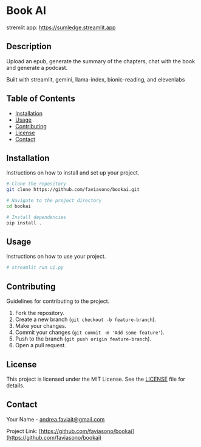 # Book AI 

stremlit app: https://sumledge.streamlit.app



## Description
Upload an epub, generate the summary of the chapters, chat with the book and generate a podcast.

Built with streamlit, gemini, llama-index, bionic-reading, and elevenlabs

## Table of Contents
- [Installation](#installation)
- [Usage](#usage)
- [Contributing](#contributing)
- [License](#license)
- [Contact](#contact)

## Installation
Instructions on how to install and set up your project.

```bash
# Clone the repository
git clone https://github.com/faviasono/bookai.git

# Navigate to the project directory
cd bookai

# Install dependencies
pip install .
```

## Usage
Instructions on how to use your project.

```bash
# streamlit run ui.py

```

## Contributing
Guidelines for contributing to the project.

1. Fork the repository.
2. Create a new branch (`git checkout -b feature-branch`).
3. Make your changes.
4. Commit your changes (`git commit -m 'Add some feature'`).
5. Push to the branch (`git push origin feature-branch`).
6. Open a pull request.

## License
This project is licensed under the MIT License. See the [LICENSE](LICENSE) file for details.

## Contact
Your Name - [andrea.faviait@gmail.com](mailto:andrea.faviait@gmail.com)

Project Link: [https://github.com/faviasono/bookai](https://github.com/faviasono/bookai)
